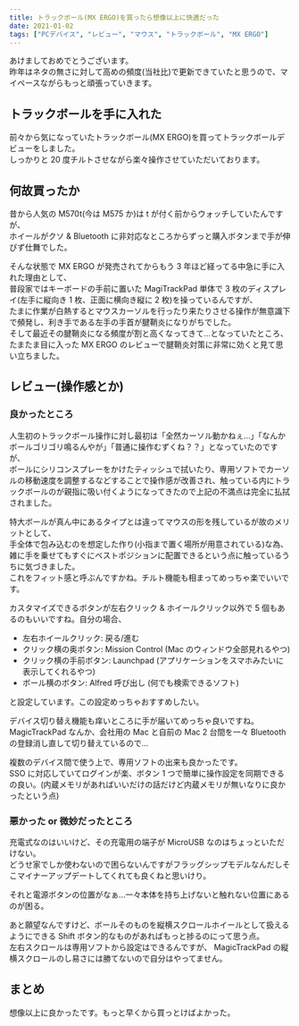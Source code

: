 ```yaml
---
title: トラックボール(MX ERGO)を買ったら想像以上に快適だった
date: 2021-01-02
tags: ["PCデバイス", "レビュー", "マウス", "トラックボール", "MX ERGO"]
---
```


あけましておめでとうございます。  
昨年はネタの無さに対して高めの頻度(当社比)で更新できていたと思うので、マイペースながらもっと頑張っていきます。

## トラックボールを手に入れた

前々から気になっていたトラックボール(MX ERGO)を買ってトラックボールデビューをしました。  
しっかりと 20 度チルトさせながら楽々操作させていただいております。

## 何故買ったか

昔から人気の M570t(今は M575 か)は t が付く前からウォッチしていたんですが、  
ホイールがクソ & Bluetooth に非対応なところからずっと購入ボタンまで手が伸びず仕舞でした。

そんな状態で MX ERGO が発売されてからもう 3 年ほど経ってる中急に手に入れた理由として、  
普段家ではキーボードの手前に置いた MagiTrackPad 単体で 3 枚のディスプレイ(左手に縦向き 1 枚、正面に横向き縦に 2 枚)を操っているんですが、  
たまに作業が白熱するとマウスカーソルを行ったり来たりさせる操作が無意識下で頻発し、利き手である左手の手首が腱鞘炎になりがちでした。  
そして最近その腱鞘炎になる頻度が割と高くなってきて…となっていたところ、たまたま目に入った MX ERGO のレビューで腱鞘炎対策に非常に効くと見て思い立ちました。

## レビュー(操作感とか)

### 良かったところ

人生初のトラックボール操作に対し最初は「全然カーソル動かねぇ…」「なんかボールゴリゴリ鳴るんやが」「普通に操作むずくね？？」となっていたのですが、  
ボールにシリコンスプレーをかけたティッシュで拭いたり、専用ソフトでカーソルの移動速度を調整するなどすることで操作感が改善され、触っている内にトラックボールのが親指に吸い付くようになってきたので上記の不満点は完全に払拭されました。

特大ボールが真ん中にあるタイプとは違ってマウスの形を残しているが故のメリットとして、  
手全体で包み込むのを想定した作り(小指まで置く場所が用意されている)な為、雑に手を乗せてもすぐにベストポジションに配置できるという点に触っているうちに気づきました。  
これをフィット感と呼ぶんですかね。チルト機能も相まってめっちゃ楽でいいです。

カスタマイズできるボタンが左右クリック & ホイールクリック以外で 5 個もあるのもいいですね。自分の場合、

- 左右ホイールクリック: 戻る/進む
- クリック横の奥ボタン: Mission Control (Mac のウィンドウ全部見れるやつ)
- クリック横の手前ボタン: Launchpad (アプリケーションをスマホみたいに表示してくれるやつ)
- ボール横のボタン: Alfred 呼び出し (何でも検索できるソフト)

と設定しています。この設定めっちゃおすすめしたい。

デバイス切り替え機能も痒いところに手が届いてめっちゃ良いですね。  
MagicTrackPad なんか、会社用の Mac と自前の Mac 2 台間を一々 Bluetooth の登録消し直して切り替えているので…

複数のデバイス間で使う上で、専用ソフトの出来も良かったです。  
SSO に対応していてログインが楽、ボタン 1 つで簡単に操作設定を同期できるの良い。(内蔵メモリがあればいいだけの話だけど内蔵メモリが無いなりに良かったという点)

### 悪かった or 微妙だったところ

充電式なのはいいけど、その充電用の端子が MicroUSB なのはちょっといただけない。  
どうせ家でしか使わないので困らないんですがフラッグシップモデルなんだしそこマイナーアップデートしてくれても良くねと思いけり。

それと電源ボタンの位置がなぁ…一々本体を持ち上げないと触れない位置にあるのが困る。

あと願望なんですけど、ボールそのものを縦横スクロールホイールとして扱えるようにできる Shift ボタン的なものがあればもっと捗るのにって思う点。  
左右スクロールは専用ソフトから設定はできるんですが、 MagicTrackPad の縦横スクロールのし易さには勝てないので自分はやってません。

## まとめ

想像以上に良かったです。もっと早くから買っとけばよかった。
